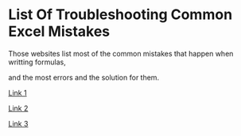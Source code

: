 # List Of Troubleshooting Common Excel Mistakes

Those websites list most of the common mistakes that happen when writting formulas,

and the most errors and the solution for them.

[Link 1](https://www.goskills.com/Excel/Resources/Excel-errors#:~:text=Common%20Excel%20errors%20include%20%23DIV,Evaluate%20Formula%20and%20Error%20Checking.)

[Link 2](https://www.myonlinetraininghub.com/10-common-excel-mistakes-to-avoid)

[Link 3](https://www.myexcelonline.com/blog/top-20-common-excel-problems-solved/)
